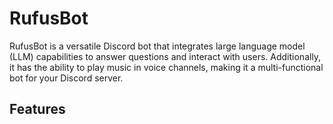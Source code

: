 # RufusBot
RufusBot is a versatile Discord bot that integrates large language model (LLM) capabilities to answer questions and interact with users. Additionally, it has the ability to play music in voice channels, making it a multi-functional bot for your Discord server.

## Features
